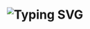 <div align="center">
    <h1>
        <img src="https://readme-typing-svg.herokuapp.com?font=Jetbrains+mono&size=40&duration=3000&color=33FF33&center=true&vCenter=true&width=435&lines=Hey..+I'm+[Abdulla Al Noman];This+is..;..my+Github..;" alt="Typing SVG"/>
    </h1>
</div>
